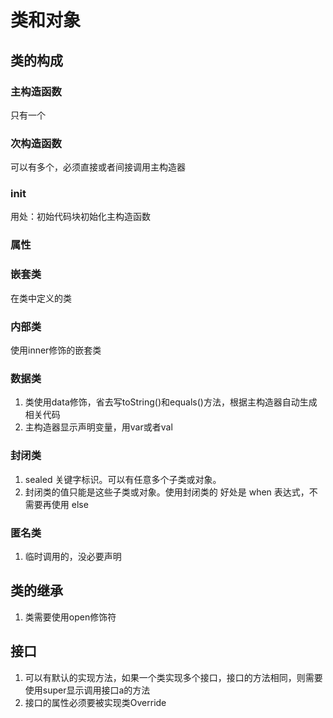 # 类和对象
## 类的构成
### 主构造函数
只有一个
### 次构造函数
可以有多个，必须直接或者间接调用主构造器
### init 
用处：初始代码块初始化主构造函数
### 属性


### 嵌套类
在类中定义的类
### 内部类
使用inner修饰的嵌套类
### 数据类
1. 类使用data修饰，省去写toString()和equals()方法，根据主构造器自动生成相关代码
2. 主构造器显示声明变量，用var或者val

### 封闭类
1. sealed 关键字标识。可以有任意多个子类或对象。
2. 封闭类的值只能是这些子类或对象。使用封闭类的 好处是 when 表达式，不需要再使用 else

### 匿名类
1. 临时调用的，没必要声明

## 类的继承
1. 类需要使用open修饰符

## 接口
1. 可以有默认的实现方法，如果一个类实现多个接口，接口的方法相同，则需要使用super<a>显示调用接口a的方法
2. 接口的属性必须要被实现类Override


